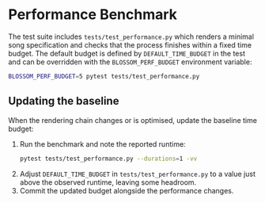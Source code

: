 # Performance Benchmark

The test suite includes `tests/test_performance.py` which renders a minimal song
specification and checks that the process finishes within a fixed time budget.
The default budget is defined by `DEFAULT_TIME_BUDGET` in the test and can be
overridden with the `BLOSSOM_PERF_BUDGET` environment variable:

```bash
BLOSSOM_PERF_BUDGET=5 pytest tests/test_performance.py
```

## Updating the baseline

When the rendering chain changes or is optimised, update the baseline time
budget:

1. Run the benchmark and note the reported runtime:
   ```bash
   pytest tests/test_performance.py --durations=1 -vv
   ```
2. Adjust `DEFAULT_TIME_BUDGET` in `tests/test_performance.py` to a value just
   above the observed runtime, leaving some headroom.
3. Commit the updated budget alongside the performance changes.
